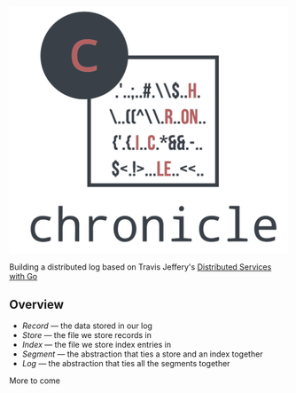 ![chronicle logo](images/logo.png)

Building a distributed log based on Travis Jeffery's [Distributed Services with Go](https://pragprog.com/book/tjgo/distributed-services-with-go)

## Overview

- *Record* — the data stored in our log
- *Store* — the file we store records in
- *Index* — the file we store index entries in
- *Segment* — the abstraction that ties a store and an index together
- *Log* — the abstraction that ties all the segments together


More to come
